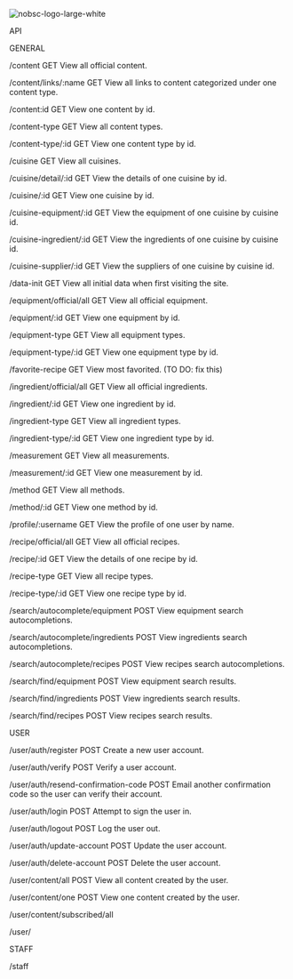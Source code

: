 ![nobsc-logo-large-white](https://user-images.githubusercontent.com/19824877/39939802-090658c8-551d-11e8-9f0c-55872add67b2.png)

API

GENERAL

/content GET
View all official content.

/content/links/:name GET
View all links to content categorized under one content type.

/content:id GET
View one content by id.

/content-type GET
View all content types.

/content-type/:id GET
View one content type by id.

/cuisine GET
View all cuisines.

/cuisine/detail/:id GET
View the details of one cuisine by id.

/cuisine/:id GET
View one cuisine by id.

/cuisine-equipment/:id GET
View the equipment of one cuisine by cuisine id.

/cuisine-ingredient/:id GET
View the ingredients of one cuisine by cuisine id.

/cuisine-supplier/:id GET
View the suppliers of one cuisine by cuisine id.

/data-init GET
View all initial data when first visiting the site.

/equipment/official/all GET
View all official equipment.

/equipment/:id GET
View one equipment by id.

/equipment-type GET
View all equipment types.

/equipment-type/:id GET
View one equipment type by id.

/favorite-recipe GET
View most favorited. (TO DO: fix this)

/ingredient/official/all GET
View all official ingredients.

/ingredient/:id GET
View one ingredient by id.

/ingredient-type GET
View all ingredient types.

/ingredient-type/:id GET
View one ingredient type by id.

/measurement GET
View all measurements.

/measurement/:id GET
View one measurement by id.

/method GET
View all methods.

/method/:id GET
View one method by id.

/profile/:username GET
View the profile of one user by name.

/recipe/official/all GET
View all official recipes.

/recipe/:id GET
View the details of one recipe by id.

/recipe-type GET
View all recipe types.

/recipe-type/:id GET
View one recipe type by id.

/search/autocomplete/equipment POST
View equipment search autocompletions.

/search/autocomplete/ingredients POST
View ingredients search autocompletions.

/search/autocomplete/recipes POST
View recipes search autocompletions.

/search/find/equipment POST
View equipment search results.

/search/find/ingredients POST
View ingredients search results.

/search/find/recipes POST
View recipes search results.

USER

/user/auth/register POST
Create a new user account.

/user/auth/verify POST
Verify a user account.

/user/auth/resend-confirmation-code POST
Email another confirmation code so the user can verify their account.

/user/auth/login POST
Attempt to sign the user in.

/user/auth/logout POST
Log the user out.

/user/auth/update-account POST
Update the user account.

/user/auth/delete-account POST
Delete the user account.

/user/content/all POST
View all content created by the user.

/user/content/one POST
View one content created by the user.

/user/content/subscribed/all

/user/

STAFF

/staff